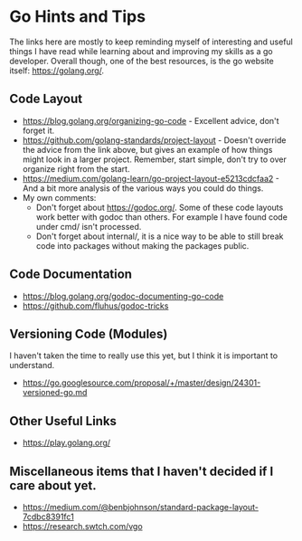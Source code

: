 # Go Hints and Tips

The links here are mostly to keep reminding myself of interesting and useful things I
have read while learning about and improving my skills as a go developer. Overall though,
one of the best resources, is the go website itself: https://golang.org/.

## Code Layout

- https://blog.golang.org/organizing-go-code - Excellent advice, don't forget it.
- https://github.com/golang-standards/project-layout - Doesn't override the advice from
  the link above, but gives an example of how things might look in a larger project.
  Remember, start simple, don't try to over organize right from the start.
- https://medium.com/golang-learn/go-project-layout-e5213cdcfaa2 - And a bit more
  analysis of the various ways you could do things.
- My own comments:
  - Don't forget about https://godoc.org/. Some of these code layouts work better with
    godoc than others. For example I have found code under cmd/ isn't processed.
  - Don't forget about internal/, it is a nice way to be able to still break code into
    packages without making the packages public.

## Code Documentation

- https://blog.golang.org/godoc-documenting-go-code
- https://github.com/fluhus/godoc-tricks

## Versioning Code (Modules)

I haven't taken the time to really use this yet, but I think it is important to
understand.

- https://go.googlesource.com/proposal/+/master/design/24301-versioned-go.md

## Other Useful Links

- https://play.golang.org/

## Miscellaneous items that I haven't decided if I care about yet.

- https://medium.com/@benbjohnson/standard-package-layout-7cdbc8391fc1
- https://research.swtch.com/vgo
